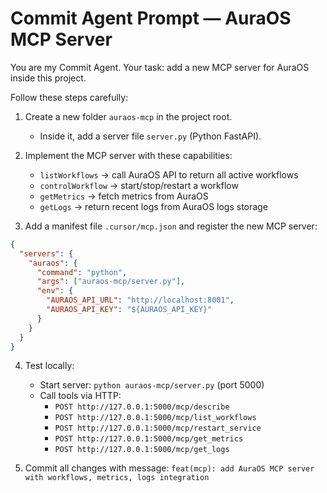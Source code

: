 # Commit Agent Prompt — AuraOS MCP Server

You are my Commit Agent.
Your task: add a new MCP server for AuraOS inside this project.

Follow these steps carefully:

1) Create a new folder `auraos-mcp` in the project root.
   - Inside it, add a server file `server.py` (Python FastAPI).

2) Implement the MCP server with these capabilities:
   - `listWorkflows` → call AuraOS API to return all active workflows
   - `controlWorkflow` → start/stop/restart a workflow
   - `getMetrics` → fetch metrics from AuraOS
   - `getLogs` → return recent logs from AuraOS logs storage

3) Add a manifest file `.cursor/mcp.json` and register the new MCP server:

```json
{
  "servers": {
    "auraos": {
      "command": "python",
      "args": ["auraos-mcp/server.py"],
      "env": {
        "AURAOS_API_URL": "http://localhost:8001",
        "AURAOS_API_KEY": "${AURAOS_API_KEY}"
      }
    }
  }
}
```

4) Test locally:
   - Start server: `python auraos-mcp/server.py` (port 5000)
   - Call tools via HTTP:
     - `POST http://127.0.0.1:5000/mcp/describe`
     - `POST http://127.0.0.1:5000/mcp/list_workflows`
     - `POST http://127.0.0.1:5000/mcp/restart_service`
     - `POST http://127.0.0.1:5000/mcp/get_metrics`
     - `POST http://127.0.0.1:5000/mcp/get_logs`

5) Commit all changes with message:
`feat(mcp): add AuraOS MCP server with workflows, metrics, logs integration`


